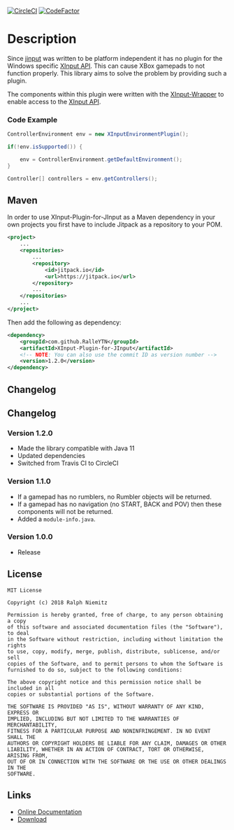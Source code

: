 [![CircleCI](https://dl.circleci.com/status-badge/img/gh/RalleYTN/XInput-Plugin-for-JInput/tree/master.svg?style=svg)](https://dl.circleci.com/status-badge/redirect/gh/RalleYTN/XInput-Plugin-for-JInput/tree/master)
[![CodeFactor](https://www.codefactor.io/repository/github/ralleytn/xinput-plugin-for-jinput/badge)](https://www.codefactor.io/repository/github/ralleytn/xinput-plugin-for-jinput)

# Description

Since [jinput](https://github.com/jinput/jinput) was written to be platform independent it has no plugin for the Windows specific [XInput API](https://msdn.microsoft.com/de-de/library/windows/desktop/hh405053(v=vs.85)). This can cause XBox gamepads to not function properly. This library aims to solve the problem by providing such a plugin.

The components within this plugin were written with the [XInput-Wrapper](https://github.com/RalleYTN/XInput-Wrapper) to enable access to the [XInput API](https://msdn.microsoft.com/de-de/library/windows/desktop/hh405053(v=vs.85)).

### Code Example

```java
ControllerEnvironment env = new XInputEnvironmentPlugin();

if(!env.isSupported()) {

	env = ControllerEnvironment.getDefaultEnvironment();
}

Controller[] controllers = env.getControllers();
```

## Maven

In order to use XInput-Plugin-for-JInput as a Maven dependency in your own projects you first have to include Jitpack as a repository to your POM.

```xml
<project>
	...
	<repositories>
		...
		<repository>
			<id>jitpack.io</id>
			<url>https://jitpack.io</url>
		</repository>
		...
	</repositories>
	...
</project>
```

Then add the following as dependency:

```xml
<dependency>
	<groupId>com.github.RalleYTN</groupId>
	<artifactId>XInput-Plugin-for-JInput</artifactId>
	<!-- NOTE: You can also use the commit ID as version number -->
	<version>1.2.0</version>
</dependency>
```

## Changelog

## Changelog

### Version 1.2.0

- Made the library compatible with Java 11
- Updated dependencies
- Switched from Travis CI to CircleCI

### Version 1.1.0

- If a gamepad has no rumblers, no Rumbler objects will be returned.
- If a gamepad has no navigation (no START, BACK and POV) then these components will not be returned.
- Added a `module-info.java`.

### Version 1.0.0

- Release

## License

```
MIT License

Copyright (c) 2018 Ralph Niemitz

Permission is hereby granted, free of charge, to any person obtaining a copy
of this software and associated documentation files (the "Software"), to deal
in the Software without restriction, including without limitation the rights
to use, copy, modify, merge, publish, distribute, sublicense, and/or sell
copies of the Software, and to permit persons to whom the Software is
furnished to do so, subject to the following conditions:

The above copyright notice and this permission notice shall be included in all
copies or substantial portions of the Software.

THE SOFTWARE IS PROVIDED "AS IS", WITHOUT WARRANTY OF ANY KIND, EXPRESS OR
IMPLIED, INCLUDING BUT NOT LIMITED TO THE WARRANTIES OF MERCHANTABILITY,
FITNESS FOR A PARTICULAR PURPOSE AND NONINFRINGEMENT. IN NO EVENT SHALL THE
AUTHORS OR COPYRIGHT HOLDERS BE LIABLE FOR ANY CLAIM, DAMAGES OR OTHER
LIABILITY, WHETHER IN AN ACTION OF CONTRACT, TORT OR OTHERWISE, ARISING FROM,
OUT OF OR IN CONNECTION WITH THE SOFTWARE OR THE USE OR OTHER DEALINGS IN THE
SOFTWARE.
```

## Links

- [Online Documentation](https://ralleytn.github.io/XInput-Plugin-for-JInput/)
- [Download](https://github.com/RalleYTN/XInput-Plugin-for-JInput/releases)